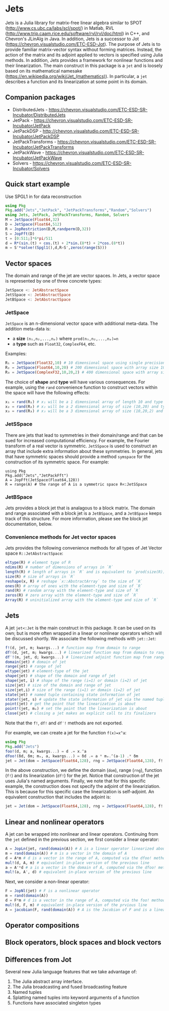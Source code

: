 # Jets

Jets is a Julia library for matrix-free linear algebra similar to SPOT
(http://www.cs.ubc.ca/labs/scl/spot/) in Matlab, RVL
(http://www.trip.caam.rice.edu/software/rvl/rvl/doc/html) in C++, and Chevron's JLinAlg
in Java.  In addition, Jets is a successor to Jot
(https://chevron.visualstudio.com/ETC-ESD-Jot).  The purpose of Jets is to provide
familiar matrix-vector syntax without forming matrices.  Instead, the action of
the matrix and its adjoint applied to vectors is specified using Julia methods.
In addition, Jets provides a framework for nonlinear functions and their
linearization.  The main construct in this package is a `jet` and is loosely
based on its mathematical namesake
(https://en.wikipedia.org/wiki/Jet_(mathematics)).  In particular, a `jet`
describes a function and its linearization at some point in its domain.

## Companion packages
* DistributedJets - https://chevron.visualstudio.com/ETC-ESD-SR-Incubator/DistributedJets
* JetPack - https://chevron.visualstudio.com/ETC-ESD-SR-Incubator/JetPack
* JetPackDSP - http://chevron.visualstudio.com/ETC-ESD-SR-Incubator/JetPackDSP
* JetPackTransforms - https://chevron.visualstudio.com/ETC-ESD-SR-Incubator/JetPackTransforms
* JetPackWave - https://chevron.visualstudio.com/ETC-ESD-SR-Incubator/JetPackWave
* Solvers - https://chevron.visualstudio.com/ETC-ESD-SR-Incubator/Solvers

## Quick start example
Use SPGL1 in for data reconstruction
```julia
using Pkg
Pkg.add("Jets","JetPack", "JetPackTransforms","Random","Solvers")
using Jets, JetPack, JetPackTransforms, Random, Solvers
M = JetSpace(Float64,32)
D = JetSpace(Float64,512)
R = JopRestriction(D,M,randperm(D,32))
S = JopFft(D)
t = [0:511;]*6*pi/511
d = R*(sin.(t) + cos.(t) + 2*sin.(8*t) + 2*cos.(8*t))
m = S'*solve!(Spgl1(),d,R∘S',zeros(range(S)))
```

## Vector spaces
The domain and range of the jet are vector spaces.  In Jets, a vector space is represented by one of three concrete types:
```julia
JetSpace <: JetAbstractSpace
JetSSpace <: JetAbstractSpace
JetBSpace <: JetAbstractSpace
```

### JetSpace
`JetSpace` is an n-dimensional vector space with additional meta-data.  The addition meta-data is:
* a **size** `(n₁,n₂,...,nₚ)` where `prod(n₁,n₂,...,nₚ)=n`
* a **type** such as `Float32`, `ComplexF64`, etc.

Examples:
```julia
R₁ = JetSpace(Float32,10) # 10 dimensional space using single precision floats
R₂ = JetSpace(Float64,10,20) # 200 dimensional space with array size 10×20 using double precision floats
R₃ = JetSpace(ComplexF32,10,20,2) # 400 dimensional space with array size 10×20×2 using single precision floats
```

The choice of **shape** and **type** will have various consequences.  For example, using the `rand` convenience function to construct vectors within the space will have the following effects:
```julia
x₁ = rand(R₁) # x₁ will be a 1 dimensional array of length 10 and type Float32
x₂ = rand(R₂) # x₂ will be a 2 dimensional array of size (10,20) and type Float64
x₃ = rand(R₃) # x₃ will be a 3 dimensional array of size (10,20,2) and type ComplexF32
```

### JetSSpace
There are jets that lead to symmetries in their domain/range and that can be sued for increased computational efficiency.  For example, the Fourier transform of a real vector is symmetric.  `JetSSpace` is used to construct an array that include extra information about these symmetries.  In general, jets that have symmetric spaces should provide a method `symspace` for the construction of its symmetric space.  For example:
```
using Pkg
Pkg.add("Jets","JetPackFft")
A = JopFft(JetSpace(Float64,128))
R = range(A) # the range of A is a symmetric space R<:JetSSpace
```

### JetBSpace
Jets provides a block jet that is analagous to a block matrix.  The domain and range associated with a block jet
is a `JetBSpace`, and a `JetBSpace` keeps track of this structure.  For more information, please see the block
jet documentation, below.

### Convenience methods for Jet vector spaces
Jets provides the following convenience methods for all types of Jet Vector space `R::JetAbstractSpace`:
```julia
eltype(R) # element type of R
ndims(R) # number of dimensions of arrays in `R`
length(R) # length of arrays in `R` and is equivalent to `prod(size(R))`
size(R) # size of arrays in `R`
reshape(x, R) # reshape `x::AbstractArray` to the size of `R`
ones(R) # array of ones with the element-type and size of `R`
rand(R) # random array with the element-type and size of `R`
zeros(R) # zero array with the element-type and size of `R`
Array(R) # uninitialized array with the element-type and size of `R`
```

## Jets
A jet `jet<:Jet` is the main construct in this package.  It can be used on its own; but is more often wrapped in a linear or nonlinear operators which will be discussed shortly.  We associate the following methods with `jet::Jet`:
```julia
f!(d, jet, m; kwargs...) # function map from domain to range
df!(d, jet, m; kwargs...) # linearized function map from domain to range
df′!(m, jet, d; kwargs...) # linearized adjoint function map from range to domain
domain(jet) # domain of jet
range(jet) # range of jet
eltype(jet) # element-type of the jet
shape(jet) # shape of the domain and range of jet
shape(jet, i) # shape of the range (i=1) or domain (i=2) of jet
size(jet) # size of the domain and range of jet
size(jet,i) # size of the range (i=1) or domain (i=2) of jet
state(jet) # named tuple containing state information of jet
state!(jet, s) # update the state information of jet via the named tuple, s
point(jet) # get the point that the linearization is about
point!(jet, mₒ) # set the point that the linearization is about
close(jet) # closing a jet makes an explicit call to its finalizers
```
Note that the `f!`, `df!` and `df′!` methods are not exported.

For example, we can create a jet for the function `f(x)=x^a`:
```julia
using Pkg
Pkg.add("Jets")
foo!(d, m; a, kwargs...) = d .= x.^a
dfoo!(δd, δm; mₒ, a, kwargs...) = δd .= a * mₒ.^(a-1) .* δm
jet = Jet(dom = JetSpace(Float64,128), rng = JetSpace(Float64,128), f! = foo!, df! = dfoo!, s=(a=1.0,))
```
In the above construction, we define the domain (`dom`), range (`rng`), function (`f!`) and its
linearization (`df!`) for the jet.  Notice that construction of the jet uses Julia's named
arguments.  Finally, we note that for this specific example, the construction does not specify
the adjoint of the lineariziation.  This is because for this specific case the linearization is
self-adjoint.  An equivalent construction that includes the adjoint is:
```julia
jet = Jet(dom = JetSpace(Float64,128), rng = JetSpace(Float64,128), f! = foo!, df! = dfoo!, df′! = dfoo!, s=(a=1.0,))
```

## Linear and nonlinear operators
A jet can be wrapped into nonlinear and linear operators.  Continuing from the `jet` defined
in the previous section, we first consider a linear operator:
```julia
A = JopLn(jet, rand(domain(A)) # A is a linear operator linearized about a random point in its domain
m = rand(domain(A)) # m is a vector in the domain of A
d = A*m # d is a vector in the range of A, computed via the dfoo! method
mul!(d, A, m) # equivalent in-place version of the previous line
a = A'*d # a is a vector in the domain of A, computed via the dfoo! method (remember that A is self-adjoint for this example)
mul!(a, A', d) # equivalent in-place version of the previous line
```

Next, we consider a non-linear operator:
```julia
F = JopNl(jet) # F is a nonlinear operator
m = rand(domain(A))
d = F*m # d is a vector in the range of A, computed via the foo! method
mul!(d, F, m) # equivalent in-place version of the prvious line
A = jacobian(F, rand(domain(A)) # A is the Jacobian of F and is a linear operator representation of the jet
```

## Operator compositions

## Block operators, block spaces and block vectors

## Differences from Jot
Several new Julia language features that we take advantage of:
1. The Julia abstract array interface.
2. The Julia broadcasting and fused broadcasting feature
3. Named tuples
4. Splatting named tuples into keyword arguments of a function
5. Functions have associated singleton types
